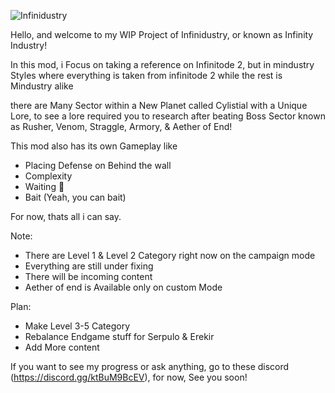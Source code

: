 ![Infinidustry](https://github.com/user-attachments/assets/362750fa-88bc-4fdb-8e47-032a37bddd07)

Hello, and welcome to my WIP Project of Infinidustry, or known as Infinity Industry!

In this mod, i Focus on taking a reference on Infinitode 2, but in mindustry Styles where everything is taken from infinitode 2 while the rest is Mindustry alike

there are Many Sector within a New Planet called Cylistial with a Unique Lore, to see a lore required you to research after beating Boss Sector known as Rusher, Venom, Straggle, Armory, & Aether of End!

This mod also has its own Gameplay like

* Placing Defense on Behind the wall
* Complexity
* Waiting 🗿
* Bait (Yeah, you can bait)

For now, thats all i can say.

Note:
* There are Level 1 & Level 2 Category right now on the campaign mode
* Everything are still under fixing
* There will be incoming content
* Aether of end is Available only on custom Mode

Plan:
* Make Level 3-5 Category
* Rebalance Endgame stuff for Serpulo & Erekir
* Add More content

If you want to see my progress or ask anything, go to these discord (https://discord.gg/ktBuM9BcEV), for now, See you soon!
